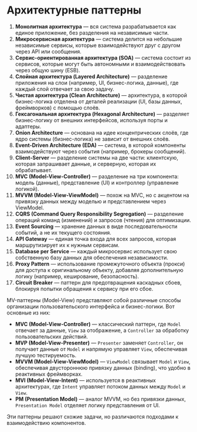 # Архитектурные паттерны

1. **Монолитная архитектура** — вся система разрабатывается как единое приложение, без разделения на независимые части.
2. **Микросервисная архитектура** — система делится на небольшие независимые сервисы, которые взаимодействуют друг с другом через API или сообщения.
3. **Сервис-ориентированная архитектура (SOA)** — система состоит из сервисов, которые могут быть автономными и взаимодействовать через общую шину (ESB).
4. **Слойная архитектура (Layered Architecture)** — разделение приложения на слои (например, UI, бизнес-логика, данные), где каждый слой отвечает за свою задачу.
5. **Чистая архитектура (Clean Architecture)** — архитектура, в которой бизнес-логика отделена от деталей реализации (UI, базы данных, фреймворков) с помощью слоёв.
6. **Гексагональная архитектура (Hexagonal Architecture)** — разделяет бизнес-логику от внешних интерфейсов, используя порты и адаптеры.
7. **Onion Architecture** — основана на идее концентрических слоёв, где ядро системы (бизнес-логика) не зависит от внешних слоёв.
8. **Event-Driven Architecture (EDA)** — система, в которой компоненты взаимодействуют через события (например, брокеры сообщений).
9. **Client-Server** — разделение системы на две части: клиентскую, которая запрашивает данные, и серверную, которая их обрабатывает.
10. **MVC (Model-View-Controller)** — разделение на три компонента: модель (данные), представление (UI) и контроллер (управление логикой).
11. **MVVM (Model-View-ViewModel)** — похож на MVC, но с акцентом на привязку данных между моделью и представлением через ViewModel.
12. **CQRS (Command Query Responsibility Segregation)** — разделение операций команд (изменений) и запросов (чтения) для оптимизации.
13. **Event Sourcing** — хранение данных в виде последовательности событий, а не их текущего состояния.
14. **API Gateway** — единая точка входа для всех запросов, которая маршрутизирует их к нужным сервисам.
15. **Database per Service** — каждый микросервис использует свою собственную базу данных для обеспечения независимости.
16. **Proxy Pattern** — использование промежуточного объекта (прокси) для доступа к оригинальному объекту, добавляя дополнительную логику (например, кеширование, безопасность).
17. **Circuit Breaker** — паттерн для предотвращения каскадных сбоев, блокируя попытки обращения к сервису при его сбое.

MV-паттерны (Model-View) представляют собой различные способы организации пользовательского интерфейса и бизнес-логики. Вот основные из них:

- **MVC (Model-View-Controller)** — классический паттерн, где `Model` отвечает за данные, `View` за отображение, а `Controller` за обработку пользовательских действий.
- **MVP (Model-View-Presenter)** — `Presenter` заменяет `Controller`, он получает данные от `Model` и напрямую управляет `View`, обеспечивая лучшую тестируемость.
- **MVVM (Model-View-ViewModel)** — `ViewModel` связывает `Model` и `View`, обеспечивая двустороннюю привязку данных (binding), что удобно в реактивных фреймворках.
- **MVI (Model-View-Intent)** — используется в реактивных архитектурах, где `Intent` управляет потоком данных между `Model` и `View`.
- **PM (Presentation Model)** — аналог MVVM, но без привязки данных, `Presentation Model` отделяет логику представления от UI.

Эти паттерны решают схожие задачи, но различаются подходами к взаимодействию компонентов.